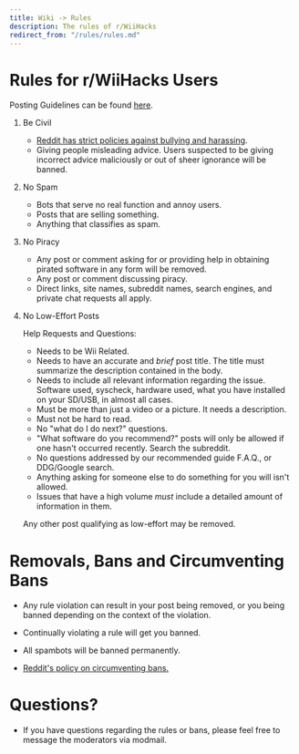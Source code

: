 ```yaml
---
title: Wiki -> Rules
description: The rules of r/WiiHacks
redirect_from: "/rules/rules.md"
---
```


# Rules for r/WiiHacks Users

  Posting Guidelines can be found [here](./posting.md).

1. Be Civil

   * [Reddit has strict policies against bullying and harassing](https://www.reddithelp.com/en/categories/rules-reporting/account-and-community-restrictions/do-not-threaten-harass-or-bully).
   * Giving people misleading advice. Users suspected to be giving incorrect advice maliciously or out of sheer ignorance will be banned.

2. No Spam

   * Bots that serve no real function and annoy users.
   * Posts that are selling something.
   * Anything that classifies as spam.

3. No Piracy

   * Any post or comment asking for or providing help in obtaining pirated software in any form will be removed.
   * Any post or comment discussing piracy.
   * Direct links, site names, subreddit names, search engines, and private chat requests all apply.

4. No Low-Effort Posts

   Help Requests and Questions:
   * Needs to be Wii Related.
   * Needs to have an accurate and *brief* post title. The title must summarize the description contained in the body.
   * Needs to include all relevant information regarding the issue. Software used, syscheck, hardware used, what you have installed on your SD/USB, in almost all cases.
   * Must be more than just a video or a picture. It needs a description.
   * Must not be hard to read.
   * No "what do I do next?" questions.
   * "What software do you recommend?" posts will only be allowed if one hasn't occurred recently. Search the subreddit.
   * No questions addressed by our recommended guide F.A.Q., or DDG/Google search.
   * Anything asking for someone else to do something for you will isn't allowed.
   * Issues that have a high volume *must* include a detailed amount of information in them.

   Any other post qualifying as low-effort may be removed.

# Removals, Bans and Circumventing Bans

  * Any rule violation can result in your post being removed, or you being banned depending on the context of the violation. 

  * Continually violating a rule will get you banned.

  * All spambots will be banned permanently.

  * [Reddit's policy on circumventing bans.](https://www.reddithelp.com/en/categories/rules-reporting/account-and-community-restrictions/what-ban-evasion)

# Questions?

  * If you have questions regarding the rules or bans, please feel free to message the moderators via modmail.
